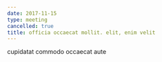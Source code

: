 ```yaml
---
date: 2017-11-15
type: meeting
cancelled: true
title: officia occaecat mollit. elit, enim velit
---
```

cupidatat commodo occaecat aute